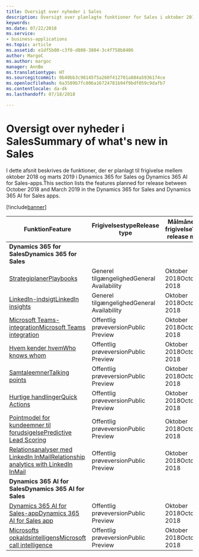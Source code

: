 ```yaml
---
title: Oversigt over nyheder i Sales
description: Oversigt over planlagte funktioner for Sales i oktober 2018
keywords: 
ms.date: 07/22/2018
ms.service:
- business-applications
ms.topic: article
ms.assetid: e1df5b00-c3f0-d808-3804-3c4f758b8406
author: MargoC
ms.author: margoc
manager: AnnBe
ms.translationtype: HT
ms.sourcegitcommit: 0b40bb3c98145f5a260f412701a884a5936174ce
ms.openlocfilehash: 6a3589b7fc806a16724781b94f9bdf059c9dafb7
ms.contentlocale: da-dk
ms.lasthandoff: 07/18/2018

---
```


# <a name="summary-of-whats-new-in-sales"></a><span data-ttu-id="d5595-103">Oversigt over nyheder i Sales</span><span class="sxs-lookup"><span data-stu-id="d5595-103">Summary of what's new in Sales</span></span>

<span data-ttu-id="d5595-104">I dette afsnit beskrives de funktioner, der er planlagt til frigivelse mellem oktober 2018 og marts 2019 i Dynamics 365 for Sales og Dynamics 365 AI for Sales-apps.</span><span class="sxs-lookup"><span data-stu-id="d5595-104">This section lists the features planned for release between October 2018 and March 2019 in the Dynamics 365 for Sales and Dynamics 365 AI for Sales apps.</span></span> 

[!include[banner](../../includes/banner.md)]

| <span data-ttu-id="d5595-105">Funktion</span><span class="sxs-lookup"><span data-stu-id="d5595-105">Feature</span></span>                                                              | <span data-ttu-id="d5595-106">Frigivelsestype</span><span class="sxs-lookup"><span data-stu-id="d5595-106">Release type</span></span>   | <span data-ttu-id="d5595-107">Målmåned for frigivelse</span><span class="sxs-lookup"><span data-stu-id="d5595-107">Target release month</span></span> |
|----------------------------------------------------------------------|----------------|----------------------|
| <span data-ttu-id="d5595-108">**Dynamics 365 for Sales**</span><span class="sxs-lookup"><span data-stu-id="d5595-108">**Dynamics 365 for Sales**</span></span>                                                                                                    | 
| [<span data-ttu-id="d5595-109">Strategiplaner</span><span class="sxs-lookup"><span data-stu-id="d5595-109">Playbooks</span></span>](empower-sellers-with-playbooks.md)                       | <span data-ttu-id="d5595-110">Generel tilgængelighed</span><span class="sxs-lookup"><span data-stu-id="d5595-110">General Availability</span></span>             | <span data-ttu-id="d5595-111">Oktober 2018</span><span class="sxs-lookup"><span data-stu-id="d5595-111">October 2018</span></span>          |
| [<span data-ttu-id="d5595-112">LinkedIn-indsigt</span><span class="sxs-lookup"><span data-stu-id="d5595-112">LinkedIn insights</span></span>](linkedin-insights.md)                          | <span data-ttu-id="d5595-113">Generel tilgængelighed</span><span class="sxs-lookup"><span data-stu-id="d5595-113">General Availability</span></span>           | <span data-ttu-id="d5595-114">Oktober 2018</span><span class="sxs-lookup"><span data-stu-id="d5595-114">October 2018</span></span>          |
| [<span data-ttu-id="d5595-115">Microsoft Teams-integration</span><span class="sxs-lookup"><span data-stu-id="d5595-115">Microsoft Teams integration</span></span>](collaborate-with-microsoft-teams.md) | <span data-ttu-id="d5595-116">Offentlig prøveversion</span><span class="sxs-lookup"><span data-stu-id="d5595-116">Public Preview</span></span> | <span data-ttu-id="d5595-117">Oktober 2018</span><span class="sxs-lookup"><span data-stu-id="d5595-117">October 2018</span></span>          |
| [<span data-ttu-id="d5595-118">Hvem kender hvem</span><span class="sxs-lookup"><span data-stu-id="d5595-118">Who knows whom</span></span>](who-knows-whom.md)                          | <span data-ttu-id="d5595-119">Offentlig prøveversion</span><span class="sxs-lookup"><span data-stu-id="d5595-119">Public Preview</span></span>          | <span data-ttu-id="d5595-120">Oktober 2018</span><span class="sxs-lookup"><span data-stu-id="d5595-120">October 2018</span></span>          |
| [<span data-ttu-id="d5595-121">Samtaleemner</span><span class="sxs-lookup"><span data-stu-id="d5595-121">Talking points</span></span>](talking-points.md)                          | <span data-ttu-id="d5595-122">Offentlig prøveversion</span><span class="sxs-lookup"><span data-stu-id="d5595-122">Public Preview</span></span>          | <span data-ttu-id="d5595-123">Oktober 2018</span><span class="sxs-lookup"><span data-stu-id="d5595-123">October 2018</span></span>          |
| [<span data-ttu-id="d5595-124">Hurtige handlinger</span><span class="sxs-lookup"><span data-stu-id="d5595-124">Quick Actions</span></span>](quick-actions.md)                          | <span data-ttu-id="d5595-125">Offentlig prøveversion</span><span class="sxs-lookup"><span data-stu-id="d5595-125">Public Preview</span></span>          | <span data-ttu-id="d5595-126">Oktober 2018</span><span class="sxs-lookup"><span data-stu-id="d5595-126">October 2018</span></span>          |
| [<span data-ttu-id="d5595-127">Pointmodel for kundeemner til forudsigelse</span><span class="sxs-lookup"><span data-stu-id="d5595-127">Predictive Lead Scoring</span></span>](predictive-lead-scoring.md)                          | <span data-ttu-id="d5595-128">Offentlig prøveversion</span><span class="sxs-lookup"><span data-stu-id="d5595-128">Public Preview</span></span>          | <span data-ttu-id="d5595-129">Oktober 2018</span><span class="sxs-lookup"><span data-stu-id="d5595-129">October 2018</span></span>          |
| [<span data-ttu-id="d5595-130">Relationsanalyser med LinkedIn InMail</span><span class="sxs-lookup"><span data-stu-id="d5595-130">Relationship analytics with LinkedIn InMail</span></span>](relationship-analytics-with-linkedin-inmail.md) | <span data-ttu-id="d5595-131">Offentlig prøveversion</span><span class="sxs-lookup"><span data-stu-id="d5595-131">Public Preview</span></span> | <span data-ttu-id="d5595-132">Oktober 2018</span><span class="sxs-lookup"><span data-stu-id="d5595-132">October 2018</span></span> |
| <span data-ttu-id="d5595-133">**Dynamics 365 AI for Sales**</span><span class="sxs-lookup"><span data-stu-id="d5595-133">**Dynamics 365 AI for Sales**</span></span>                                                                                           |
| [<span data-ttu-id="d5595-134">Dynamics 365 AI for Sales-app</span><span class="sxs-lookup"><span data-stu-id="d5595-134">Dynamics 365 AI for Sales app</span></span>](dynamics-365-ai-sales-app.md)     | <span data-ttu-id="d5595-135">Offentlig prøveversion</span><span class="sxs-lookup"><span data-stu-id="d5595-135">Public Preview</span></span>  | <span data-ttu-id="d5595-136">Oktober 2018</span><span class="sxs-lookup"><span data-stu-id="d5595-136">October 2018</span></span>            |
| [<span data-ttu-id="d5595-137">Microsofts opkaldsintelligens</span><span class="sxs-lookup"><span data-stu-id="d5595-137">Microsoft call intelligence</span></span>](call-intelligence-sales-app.md)     | <span data-ttu-id="d5595-138">Offentlig prøveversion</span><span class="sxs-lookup"><span data-stu-id="d5595-138">Public Preview</span></span>  | <span data-ttu-id="d5595-139">Oktober 2018</span><span class="sxs-lookup"><span data-stu-id="d5595-139">October 2018</span></span>            |



